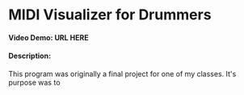 # MIDI Visualizer for Drummers
#### Video Demo: <strong>URL HERE</strong>
#### Description:
This program was originally a final project for one of my classes. It's purpose was to 
